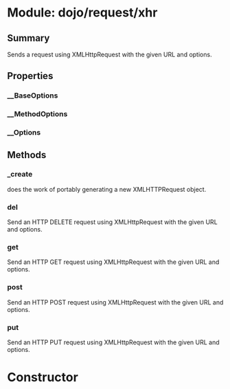 # Module: dojo/request/xhr

## Summary

Sends a request using XMLHttpRequest with the given URL and options.
## Properties

### __BaseOptions


### __MethodOptions


### __Options


## Methods

### _create
does the work of portably generating a new XMLHTTPRequest object.

### del
Send an HTTP DELETE request using XMLHttpRequest with the given URL and options.

### get
Send an HTTP GET request using XMLHttpRequest with the given URL and options.

### post
Send an HTTP POST request using XMLHttpRequest with the given URL and options.

### put
Send an HTTP PUT request using XMLHttpRequest with the given URL and options.

# Constructor

